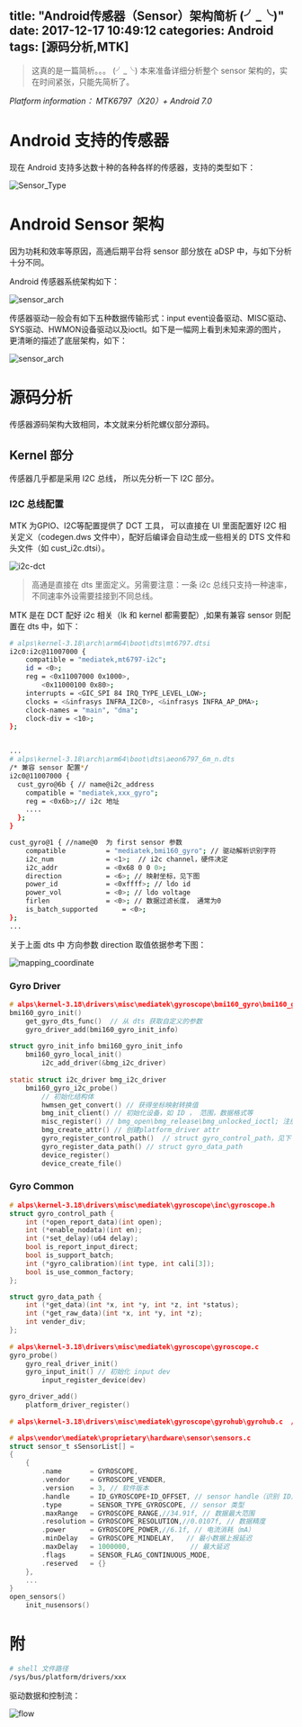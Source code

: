title: "Android传感器（Sensor）架构简析 (╯_╰)"
date: 2017-12-17 10:49:12
categories: Android
tags: [源码分析,MTK]
---
> 这真的是一篇简析。。。 (╯_╰)  本来准备详细分析整个 sensor 架构的，实在时间紧张，只能先简析了。

*Platform information： MTK6797（X20）+ Android 7.0*

# Android 支持的传感器
现在 Android 支持多达数十种的各种各样的传感器，支持的类型如下：

![Sensor_Type](https://github.com/huaqianlee/blog-file/blob/master/image/android/mtk/sensor_type.jpg)

# Android Sensor 架构
<!--more-->
因为功耗和效率等原因，高通后期平台将 sensor 部分放在 aDSP 中，与如下分析十分不同。

Android 传感器系统架构如下：

![sensor_arch](https://github.com/huaqianlee/blog-file/blob/master/image/android/mtk/sensor_arch.jpg)

传感器驱动一般会有如下五种数据传输形式：input event设备驱动、MISC驱动、SYS驱动、HWMON设备驱动以及ioctl。如下是一幅网上看到未知来源的图片，更清晰的描述了底层架构，如下：

![sensor_arch](https://github.com/huaqianlee/blog-file/blob/master/image/android/mtk/sensor_arch.png)

# 源码分析
传感器源码架构大致相同，本文就来分析陀螺仪部分源码。

## Kernel 部分
传感器几乎都是采用 I2C 总线， 所以先分析一下 I2C 部分。

### I2C 总线配置
MTK 为GPIO、I2C等配置提供了 DCT 工具， 可以直接在 UI 里面配置好 I2C 相关定义（codegen.dws 文件中），配好后编译会自动生成一些相关的 DTS 文件和头文件（如 cust_i2c.dtsi）。

![i2c-dct](https://github.com/huaqianlee/blog-file/blob/master/image/android/mtk/i2c_dct.jpg)
> 高通是直接在 dts 里面定义。另需要注意：一条 i2c 总线只支持一种速率，不同速率外设需要挂接到不同总线。

MTK 是在 DCT 配好 i2c 相关（lk 和 kernel 都需要配）,如果有兼容 sensor 则配置在 dts 中，如下：
```bash
# alps\kernel-3.18\arch\arm64\boot\dts\mt6797.dtsi
i2c0:i2c@11007000 {
	compatible = "mediatek,mt6797-i2c";
	id = <0>;
	reg = <0x11007000 0x1000>,
		<0x11000100 0x80>;
	interrupts = <GIC_SPI 84 IRQ_TYPE_LEVEL_LOW>;
	clocks = <&infrasys INFRA_I2C0>, <&infrasys INFRA_AP_DMA>;
	clock-names = "main", "dma";
	clock-div = <10>;
};


...
# alps\kernel-3.18\arch\arm64\boot\dts\aeon6797_6m_n.dts
/* 兼容 sensor 配置*/
i2c0@11007000 {
  cust_gyro@6b { // name@i2c_address
	compatible = "mediatek,xxx_gyro";
	reg = <0x6b>;// i2c 地址
	....
  };
}

cust_gyro@1 { //name@0  为 first sensor 参数
	compatible			= "mediatek,bmi160_gyro"; // 驱动解析识别字符
	i2c_num				= <1>;  // i2c channel，硬件决定
	i2c_addr			= <0x68 0 0 0>; 
	direction			= <6>; // 映射坐标，见下图
	power_id			= <0xffff>; // ldo id
	power_vol			= <0>; // ldo voltage
	firlen				= <0>; // 数据过滤长度， 通常为0
	is_batch_supported		= <0>; 
};
...
```
关于上面 dts 中 方向参数 direction 取值依据参考下图：

![mapping_coordinate](https://github.com/huaqianlee/blog-file/blob/master/image/android/mtk/mapping_coordinate.jpg)


### Gyro Driver
```c
# alps\kernel-3.18\drivers\misc\mediatek\gyroscope\bmi160_gyro\bmi160_gyro.c
bmi160_gyro_init()
    get_gyro_dts_func()  // 从 dts 获取自定义的参数
    gyro_driver_add(bmi160_gyro_init_info)
    
struct gyro_init_info bmi160_gyro_init_info
    bmi160_gyro_local_init()
        i2c_add_driver(&bmg_i2c_driver)
        
static struct i2c_driver bmg_i2c_driver  
    bmi160_gyro_i2c_probe()
        // 初始化结构体
        hwmsen_get_convert() // 获得坐标映射转换值
        bmg_init_client() // 初始化设备，如 ID ， 范围，数据格式等
        misc_register() // bmg_open\bmg_release\bmg_unlocked_ioctl; 注册设备，for factory mode , engineer mode , and so on
        bmg_create_attr() // 创建platform_driver attr
        gyro_register_control_path()  // struct gyro_control_path，见下 Common 部分
        gyro_register_data_path() // struct gyro_data_path
        device_register()
        device_create_file()
```
### Gyro Common
```c
# alps\kernel-3.18\drivers\misc\mediatek\gyroscope\inc\gyroscope.h    
struct gyro_control_path {
	int (*open_report_data)(int open);
	int (*enable_nodata)(int en);
	int (*set_delay)(u64 delay);
	bool is_report_input_direct;
	bool is_support_batch;
	int (*gyro_calibration)(int type, int cali[3]);
	bool is_use_common_factory;
};

struct gyro_data_path {
	int (*get_data)(int *x, int *y, int *z, int *status);
	int (*get_raw_data)(int *x, int *y, int *z);
	int vender_div;
};    
    
# alps\kernel-3.18\drivers\misc\mediatek\gyroscope\gyroscope.c    
gyro_probe()
    gyro_real_driver_init()
    gyro_input_init() // 初始化 input dev
        input_register_device(dev)

gyro_driver_add()
    platform_driver_register()
    
# alps\kernel-3.18\drivers\misc\mediatek\gyroscope\gyrohub\gyrohub.c  // sensorhub   
```

```c
# alps\vendor\mediatek\proprietary\hardware\sensor\sensors.c
struct sensor_t sSensorList[] =
{
    {
        .name       = GYROSCOPE,
        .vendor     = GYROSCOPE_VENDER,
        .version    = 3, // 软件版本
        .handle     = ID_GYROSCOPE+ID_OFFSET, // sensor handle（识别 ID）
        .type       = SENSOR_TYPE_GYROSCOPE, // sensor 类型
        .maxRange   = GYROSCOPE_RANGE,//34.91f, // 数据最大范围
        .resolution = GYROSCOPE_RESOLUTION,//0.0107f, // 数据精度
        .power      = GYROSCOPE_POWER,//6.1f, // 电流消耗（mA）
        .minDelay   = GYROSCOPE_MINDELAY,   // 最小数据上报延迟
		.maxDelay   = 1000000,               // 最大延迟
        .flags      = SENSOR_FLAG_CONTINUOUS_MODE,
        .reserved   = {}
    },
    ...
}
open_sensors()
    init_nusensors()
```
# 附 
```bash
# shell 文件路径
/sys/bus/platform/drivers/xxx
```
驱动数据和控制流：

![flow](https://github.com/huaqianlee/blog-file/blob/master/image/android/mtk/work_flow.jpg)
